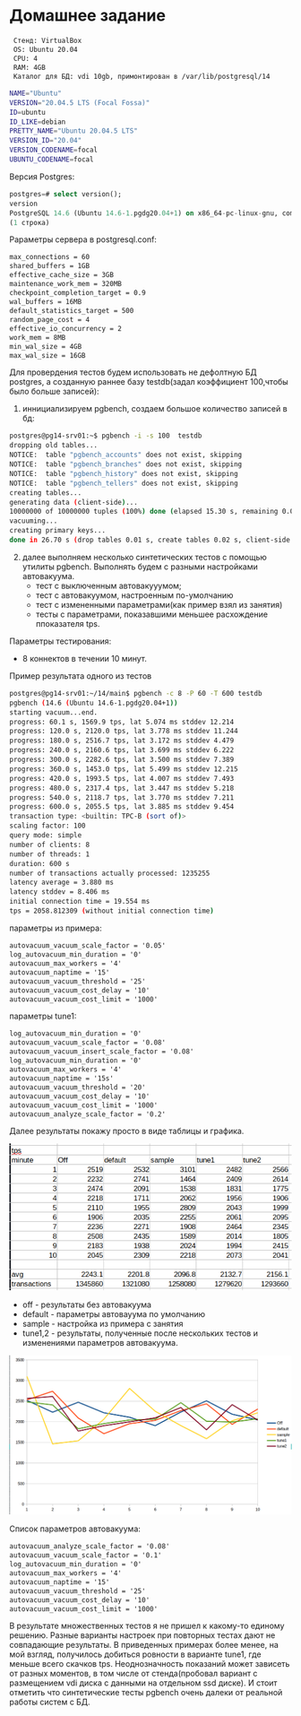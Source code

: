 # Домашнее задание

```text
 Стенд: VirtualBox
 OS: Ubuntu 20.04
 CPU: 4
 RAM: 4GB
 Каталог для БД: vdi 10gb, примонтирован в /var/lib/postgresql/14
```

```bash
NAME="Ubuntu"
VERSION="20.04.5 LTS (Focal Fossa)"
ID=ubuntu
ID_LIKE=debian
PRETTY_NAME="Ubuntu 20.04.5 LTS"
VERSION_ID="20.04"
VERSION_CODENAME=focal
UBUNTU_CODENAME=focal
```

Версия Postgres:

```sql
postgres=# select version();
version
PostgreSQL 14.6 (Ubuntu 14.6-1.pgdg20.04+1) on x86_64-pc-linux-gnu, compiled by gcc (Ubuntu 9.4.0-1ubuntu1~20.04.1) 9.4.0, 64-bit
(1 строка)
```

Рараметры сервера в postgresql.conf:
```text
max_connections = 60
shared_buffers = 1GB
effective_cache_size = 3GB
maintenance_work_mem = 320MB
checkpoint_completion_target = 0.9
wal_buffers = 16MB
default_statistics_target = 500
random_page_cost = 4
effective_io_concurrency = 2
work_mem = 8MB
min_wal_size = 4GB
max_wal_size = 16GB
```

Для провердения тестов будем использовать не дефолтную БД postgres, а созданную раннее базу testdb(задал коэффициент 100,чтобы было больше записей):

1. иннициализируем pgbench, создаем большое количество записей в бд:
```bash
postgres@pg14-srv01:~$ pgbench -i -s 100  testdb
dropping old tables...
NOTICE:  table "pgbench_accounts" does not exist, skipping
NOTICE:  table "pgbench_branches" does not exist, skipping
NOTICE:  table "pgbench_history" does not exist, skipping
NOTICE:  table "pgbench_tellers" does not exist, skipping
creating tables...
generating data (client-side)...
10000000 of 10000000 tuples (100%) done (elapsed 15.30 s, remaining 0.00 s)
vacuuming...
creating primary keys...
done in 26.70 s (drop tables 0.01 s, create tables 0.02 s, client-side generate 15.39 s, vacuum 4.88 s, primary keys 6.40 s).
```

2. далее выполняем несколько синтетических тестов с помощью утилиты pgbench.
    Выполнять будем с разными настройками автовакуума.
    - тест с выключенным автовакууумом;
    - тест с автовакуумом, настроенным по-умолчанию
    - тест с измененными параметрами(как пример взял из занятия)
    - тесты с параметрами, показавшими меньшее расхождение ппоказателя tps.

Параметры тестирования:
  - 8 коннектов в течении 10 минут.

Пример результата одного из тестов

```bash
postgres@pg14-srv01:~/14/main$ pgbench -c 8 -P 60 -T 600 testdb
pgbench (14.6 (Ubuntu 14.6-1.pgdg20.04+1))
starting vacuum...end.
progress: 60.1 s, 1569.9 tps, lat 5.074 ms stddev 12.214
progress: 120.0 s, 2120.0 tps, lat 3.778 ms stddev 11.244
progress: 180.0 s, 2516.7 tps, lat 3.172 ms stddev 4.479
progress: 240.0 s, 2160.6 tps, lat 3.699 ms stddev 6.222
progress: 300.0 s, 2282.6 tps, lat 3.500 ms stddev 7.389
progress: 360.0 s, 1453.0 tps, lat 5.499 ms stddev 12.215
progress: 420.0 s, 1993.5 tps, lat 4.007 ms stddev 7.493
progress: 480.0 s, 2317.4 tps, lat 3.447 ms stddev 5.218
progress: 540.0 s, 2118.7 tps, lat 3.770 ms stddev 7.211
progress: 600.0 s, 2055.5 tps, lat 3.885 ms stddev 9.454
transaction type: <builtin: TPC-B (sort of)>
scaling factor: 100
query mode: simple
number of clients: 8
number of threads: 1
duration: 600 s
number of transactions actually processed: 1235255
latency average = 3.880 ms
latency stddev = 8.406 ms
initial connection time = 19.554 ms
tps = 2058.812309 (without initial connection time)
```

параметры из примера:
```text
autovacuum_vacuum_scale_factor = '0.05'
log_autovacuum_min_duration = '0'
autovacuum_max_workers = '4'
autovacuum_naptime = '15'
autovacuum_vacuum_threshold = '25'
autovacuum_vacuum_cost_delay = '10'
autovacuum_vacuum_cost_limit = '1000'
```

параметры tune1:

```text
log_autovacuum_min_duration = '0'
autovacuum_vacuum_scale_factor = '0.08'
autovacuum_vacuum_insert_scale_factor = '0.08'
log_autovacuum_min_duration = '0'
autovacuum_max_workers = '4'
autovacuum_naptime = '15s'
autovacuum_vacuum_threshold = '20'
autovacuum_vacuum_cost_delay = '10'
autovacuum_vacuum_cost_limit = '1000'
autovacuum_analyze_scale_factor = '0.2'
```


Далее результаты покажу просто в виде таблицы и графика.

 ![table_result][1]

[1]: ../img/result_table.png

 - off - результаты без автовакуума
 - default - параметры автовауума по умолчанию
 - sample - настройка из примера с занятия
 - tune1,2 - результаты, полученные после нескольких тестов и изменениями параметров автовакуума.

 ![chart][2]

[2]: ../img/result_chart.png


Список параметров автовакуума:

```text
autovacuum_analyze_scale_factor = '0.08'
autovacuum_vacuum_scale_factor = '0.1'
log_autovacuum_min_duration = '0'
autovacuum_max_workers = '4'
autovacuum_naptime = '15'
autovacuum_vacuum_threshold = '25'
autovacuum_vacuum_cost_delay = '10'
autovacuum_vacuum_cost_limit = '1000'
```

В результате множественных тестов я не пришел к какому-то единому решению. Разные варианты настроек при повторных тестах дают не совпадающие результаты. В приведенных примерах более менее, на мой взгляд, получилось добиться ровности в варианте tune1, где меньше всего скачков tps.  Неоднозначность показаний может зависеть от разных моментов, в том числе от стенда(пробовал вариант с размещением vdi диска с данными на отдельном ssd диске). И стоит отметить что синтетические тесты pgbench очень далеки от реальной работы систем с БД.

